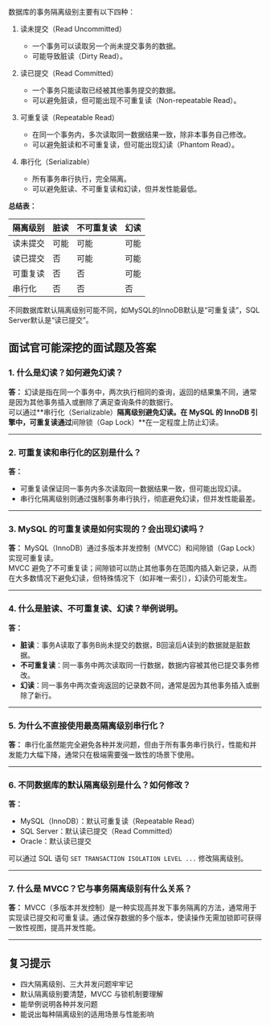 数据库的事务隔离级别主要有以下四种：

1. 读未提交（Read Uncommitted）
   - 一个事务可以读取另一个尚未提交事务的数据。
   - 可能导致脏读（Dirty Read）。

2. 读已提交（Read Committed）
   - 一个事务只能读取已经被其他事务提交的数据。
   - 可以避免脏读，但可能出现不可重复读（Non-repeatable Read）。

3. 可重复读（Repeatable Read）
   - 在同一个事务内，多次读取同一数据结果一致，除非本事务自己修改。
   - 可以避免脏读和不可重复读，但可能出现幻读（Phantom Read）。

4. 串行化（Serializable）
   - 所有事务串行执行，完全隔离。
   - 可以避免脏读、不可重复读和幻读，但并发性能最低。

**总结表：**

| 隔离级别 | 脏读 | 不可重复读 | 幻读 |
| -------- | ---- | ---------- | ---- |
| 读未提交 | 可能 | 可能       | 可能 |
| 读已提交 | 否   | 可能       | 可能 |
| 可重复读 | 否   | 否         | 可能 |
| 串行化   | 否   | 否         | 否   |

不同数据库默认隔离级别可能不同，如MySQL的InnoDB默认是“可重复读”，SQL Server默认是“读已提交”。

## 面试官可能深挖的面试题及答案

### 1. 什么是幻读？如何避免幻读？

**答：**
幻读是指在同一个事务中，两次执行相同的查询，返回的结果集不同，通常是因为其他事务插入或删除了满足查询条件的数据行。  
可以通过**串行化（Serializable）**隔离级别避免幻读。在 MySQL 的 InnoDB 引擎中，可重复读通过**间隙锁（Gap Lock）**在一定程度上防止幻读。

---

### 2. 可重复读和串行化的区别是什么？

**答：**
- 可重复读保证同一事务内多次读取同一数据结果一致，但可能出现幻读。
- 串行化隔离级别则通过强制事务串行执行，彻底避免幻读，但并发性能最差。

---

### 3. MySQL 的可重复读是如何实现的？会出现幻读吗？

**答：**
MySQL（InnoDB）通过多版本并发控制（MVCC）和间隙锁（Gap Lock）实现可重复读。  
MVCC 避免了不可重复读；间隙锁可以防止其他事务在范围内插入新记录，从而在大多数情况下避免幻读，但特殊情况下（如非唯一索引），幻读仍可能发生。

---

### 4. 什么是脏读、不可重复读、幻读？举例说明。

**答：**
- **脏读**：事务A读取了事务B尚未提交的数据，B回滚后A读到的数据就是脏数据。
- **不可重复读**：同一事务中两次读取同一行数据，数据内容被其他已提交事务修改。
- **幻读**：同一事务中两次查询返回的记录数不同，通常是因为其他事务插入或删除了新行。

---

### 5. 为什么不直接使用最高隔离级别串行化？

**答：**
串行化虽然能完全避免各种并发问题，但由于所有事务串行执行，性能和并发能力大幅下降，通常只在极端需要强一致性的场景下使用。

---

### 6. 不同数据库的默认隔离级别是什么？如何修改？

**答：**
- MySQL（InnoDB）：默认可重复读（Repeatable Read）
- SQL Server：默认读已提交（Read Committed）
- Oracle：默认读已提交

可以通过 SQL 语句 `SET TRANSACTION ISOLATION LEVEL ...` 修改隔离级别。

---

### 7. 什么是 MVCC？它与事务隔离级别有什么关系？

**答：**
MVCC（多版本并发控制）是一种实现高并发下事务隔离的方法，通常用于实现读已提交和可重复读。通过保存数据的多个版本，使读操作无需加锁即可获得一致性视图，提高并发性能。

---

## 复习提示

- 四大隔离级别、三大并发问题牢牢记
- 默认隔离级别要清楚，MVCC 与锁机制要理解
- 能举例说明各种并发问题
- 能说出每种隔离级别的适用场景与性能影响